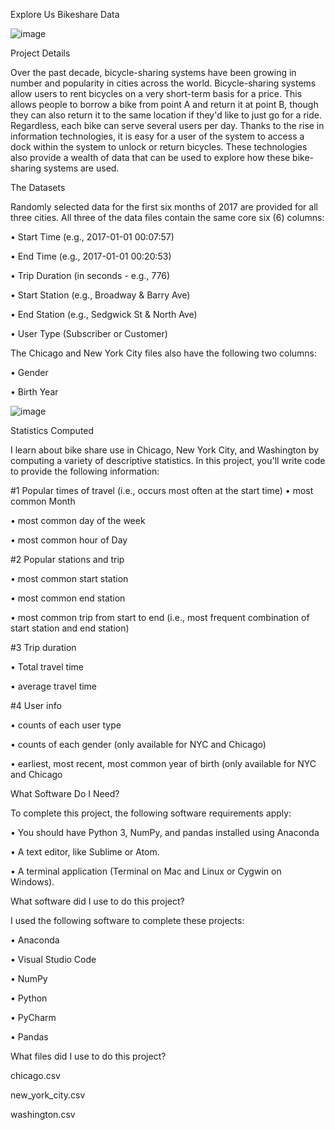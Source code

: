Explore Us Bikeshare Data

 ![image](https://user-images.githubusercontent.com/108830669/179088896-78859844-cc66-4517-b175-d0e3851cb146.png)

Project Details

Over the past decade, bicycle-sharing systems have been growing in number and popularity in cities across the world. Bicycle-sharing systems allow users to rent bicycles on a very short-term basis for a price. This allows people to borrow a bike from point A and return it at point B, though they can also return it to the same location if they'd like to just go for a ride. Regardless, each bike can serve several users per day.
Thanks to the rise in information technologies, it is easy for a user of the system to access a dock within the system to unlock or return bicycles. These technologies also provide a wealth of data that can be used to explore how these bike-sharing systems are used.


The Datasets


Randomly selected data for the first six months of 2017 are provided for all three cities. All three of the data files contain the same core six (6) columns:

•	Start Time (e.g., 2017-01-01 00:07:57)

•	End Time (e.g., 2017-01-01 00:20:53)

•	Trip Duration (in seconds - e.g., 776)

•	Start Station (e.g., Broadway & Barry Ave)

•	End Station (e.g., Sedgwick St & North Ave)

•	User Type (Subscriber or Customer)

The Chicago and New York City files also have the following two columns:

•	Gender

•	Birth Year

 ![image](https://user-images.githubusercontent.com/108830669/179089122-5947f355-4944-41ca-b225-59934ebed64a.png)

Statistics Computed


I learn about bike share use in Chicago, New York City, and Washington by computing a variety of descriptive statistics. In this project, you'll write code to provide the following information:

#1 Popular times of travel (i.e., occurs most often at the start time)
•	most common Month

•	most common day of the week

•	most common hour of Day

#2 Popular stations and trip

•	most common start station

•	most common end station

•	most common trip from start to end (i.e., most frequent combination of start station and end station)

#3 Trip duration

•	Total travel time

•	average travel time

#4 User info

•	counts of each user type

•	counts of each gender (only available for NYC and Chicago)

•	earliest, most recent, most common year of birth (only available for NYC and Chicago

What Software Do I Need?

To complete this project, the following software requirements apply:


•	You should have Python 3, NumPy, and pandas installed using Anaconda

•	A text editor, like Sublime or Atom.

•	A terminal application (Terminal on Mac and Linux or Cygwin on Windows).


What software did I use to do this project?


I used the following software to complete these projects:

•	Anaconda

•	Visual Studio Code

•	NumPy 

•	Python

•	PyCharm

•	Pandas

What files did I use to do this project?


chicago.csv

new_york_city.csv

washington.csv

